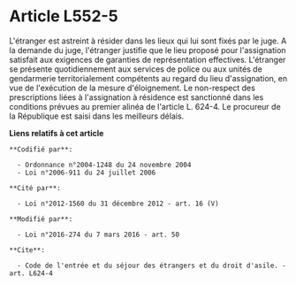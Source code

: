 # Article L552-5

L'étranger est astreint à résider dans les lieux qui lui sont fixés par le juge. A la demande du juge, l'étranger justifie
que le lieu proposé pour l'assignation satisfait aux exigences de garanties de représentation effectives. L'étranger se
présente quotidiennement aux services de police ou aux unités de gendarmerie territorialement compétents au regard du lieu
d'assignation, en vue de l'exécution de la mesure d'éloignement. Le non-respect des prescriptions liées à l'assignation à
résidence est sanctionné dans les conditions prévues au premier alinéa de l'article L. 624-4. Le procureur de la République
est saisi dans les meilleurs délais.

**Liens relatifs à cet article**

	**Codifié par**:

	  - Ordonnance n°2004-1248 du 24 novembre 2004
	  - Loi n°2006-911 du 24 juillet 2006

	**Cité par**:

	  - Loi n°2012-1560 du 31 décembre 2012 - art. 16 (V)

	**Modifié par**:

	  - Loi n°2016-274 du 7 mars 2016 - art. 50

	**Cite**:

	  - Code de l'entrée et du séjour des étrangers et du droit d'asile. - art. L624-4
